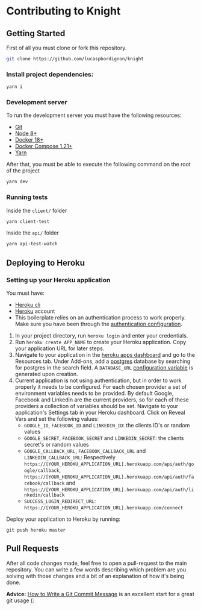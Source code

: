 # Contributing to Knight

## Getting Started

First of all you must clone or fork this repository.

```bash
git clone https://github.com/lucaspbordignon/knight
```

### Install project dependencies:

```bash
yarn i
```

### Development server

To run the development server you must have the following resources:

- [Git](https://git-scm.com/book/en/v2/Getting-Started-Installing-Git)
- [Node 8+](https://nodejs.org/en/)
- [Docker 18+](https://docs.docker.com/install/)
- [Docker Compose 1.21+](https://docs.docker.com/compose/install/)
- [Yarn](https://yarnpkg.com/en/)

After that, you must be able to execute the following command on the root
of the project

```bash
yarn dev
```

### Running tests

Inside the `client/` folder

```bash
yarn client-test
```

Inside the `api/` folder

```bash
yarn api-test-watch
```

## Deploying to Heroku

### Setting up your Heroku application

You must have:

- [Heroku cli](https://www.npmjs.com/package/heroku)
- [Heroku](https://www.heroku.com/) account
- This boilerplate relies on an authentication process to work properly. Make sure you have been through the [authentication configuration](#authentication).

1. In your project directory, run `heroku login` and enter your credentials.
2. Run `heroku create APP_NAME` to create your Heroku application. Copy your application URL for later steps.
3. Navigate to your application in the [heroku apps dashboard](https://dashboard.heroku.com/apps) and go to the Resources tab. Under Add-ons, add a [postgres](https://elements.heroku.com/addons/heroku-postgresql) database by searching for postgres in the search field. A `DATABASE_URL` [configuration variable](https://devcenter.heroku.com/articles/config-vars) is generated upon creation.
4. Current application is not using authentication, but in order to work properly
   it needs to be configured. For each chosen provider a set of environment variables needs to be provided. By default Google, Facebook and Linkedin are the current providers, so for each of these providers a collection of variables should be set. Navigate to your application's Settings tab in your Heroku dashboard. Click on Reveal Vars and set the following values:
   - `GOOGLE_ID`, `FACEBOOK_ID` and `LINKEDIN_ID`: the clients ID's or random values
   - `GOOGLE_SECRET`, `FACEBOOK_SECRET` and `LINKEDIN_SECRET`: the clients secret's or random values
   - `GOOGLE_CALLBACK_URL`, `FACEBOOK_CALLBACK_URL` and `LINKEDIN_CALLBACK_URL`: Respectively `https://[YOUR_HEROKU_APPLICATION_URL].herokuapp.com/api/auth/google/callback`, `https://[YOUR_HEROKU_APPLICATION_URL].herokuapp.com/api/auth/facebook/callback` and `https://[YOUR_HEROKU_APPLICATION_URL].herokuapp.com/api/auth/linkedin/callback`
   - `SUCCESS_LOGIN_REDIRECT_URL`: `https://[YOUR_HEROKU_APPLICATION_URL].herokuapp.com/connect`

Deploy your application to Heroku by running:

```shell
git push heroku master
```

## Pull Requests

After all code changes made, feel free to open a pull-request to the main
repository. You can write a few words describing which problem are you solving
with those changes and a bit of an explanation of how it's being done.

**Advice:** [How to Write a Git Commit Message](https://chris.beams.io/posts/git-commit/) is an excellent start for a great git usage (:
